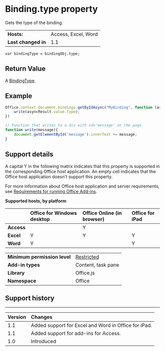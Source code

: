 
# Binding.type property
Gets the type of the binding.

|||
|:-----|:-----|
|**Hosts:**|Access, Excel, Word|
|**Last changed in**|1.1|

```
var bindingType = bindingObj.type;
```


## Return Value

A [BindingType](../../reference/shared/bindingtype-enumeration.md).


## Example




```js
Office.context.document.bindings.getByIdAsync("MyBinding", function (asyncResult) { 
    write(asyncResult.value.type); 
}) 

// Function that writes to a div with id='message' on the page. 
function write(message){ 
    document.getElementById('message').innerText += message;  
}
```




## Support details


A capital Y in the following matrix indicates that this property is supported in the corresponding Office host application. An empty cell indicates that the Office host application doesn't support this property.

For more information about Office host application and server requirements, see [Requirements for running Office Add-ins](../../docs/overview/requirements-for-running-office-add-ins.md).


**Supported hosts, by platform**


||**Office for Windows desktop**|**Office Online (in browser)**|**Office for iPad**|
|:-----|:-----|:-----|:-----|
|**Access**||Y||
|**Excel**|Y|Y|Y|
|**Word**|Y||Y|

|||
|:-----|:-----|
|**Minimum permission level**|[Restricted](../../docs/develop/requesting-permissions-for-api-use-in-content-and-task-pane-add-ins.md)|
|**Add-in types**|Content, task pane|
|**Library**|Office.js|
|**Namespace**|Office|

## Support history





****


|**Version**|**Changes**|
|:-----|:-----|
|1.1|Added support for Excel and Word in Office for iPad.|
|1.1|Added support for add-ins for Access.|
|1.0|Introduced|
